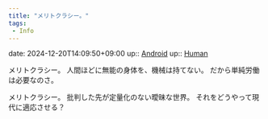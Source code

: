 ```yaml
---
title: "メリトクラシー。"
tags:
 - Info
---
```


date: 2024-12-20T14:09:50+09:00
up:: [Android](Bar/Novel/Topics/Android.md)
up:: [Human](Bar/Novel/Topics/Human.md)

メリトクラシー。
人間ほどに無能の身体を、機械は持てない。
だから単純労働は必要なのさ。

メリトクラシー。
批判した先が定量化のない曖昧な世界。
それをどうやって現代に適応させる？

